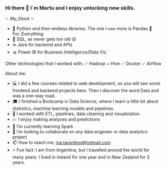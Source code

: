 ### Hi there 👋 I´m Martu and I enjoy unlocking new skills.

✨ _My_Stack_ ✨ 

- 🐍 Python and their endless libraries. The one I use more is Pandas 🐼 For..Everything 
- 💾  SQL, as never gets too old 😜
- ☕ Java for backend and APIs 
- 📊 Power BI for Business Intelligence/Data Viz

Other technologies that I worked with:
✅ Hadoop + Hive
✅ Docker 
✅ Airflow

About me:
- 💻 I did a few courses related to web development, so you will see some frontend and backend projects here. Then I discover the word Data and was a one-way road. 
- 🎓 I finished a Bootcamp in Data Science, where I learn a little bit about statistics, machine learning models and pipelines.
- 🔧 I worked with ETL, pipelines, data cleaning and visualization.
- 📈 I enjoy making analyses and predictions 
- 🌱 I’m currently learning Spark
- 👯 I’m looking to collaborate on any data engineer or data analytics project
- 📫 How to reach me: ma.tarantino@hotmail.com
- ⚡ Fun fact: I am from Argentina, but I travelled around the world for many years. I lived in Ireland for one year and in New Zealand for 3 years.
